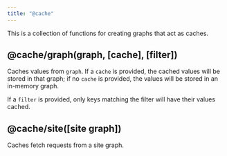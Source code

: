 ```yaml
---
title: "@cache"
---
```


This is a collection of functions for creating graphs that act as caches.

<a name="graph"></a>

## @cache/graph(graph, [cache], [filter])

Caches values from `graph`. If a `cache` is provided, the cached values will be stored in that graph; if no `cache` is provided, the values will be stored in an in-memory graph.

If a `filter` is provided, only keys matching the filter will have their values cached.

<a name="site"></a>

## @cache/site([site graph])

Caches fetch requests from a site graph.
